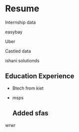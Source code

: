 # Resume

Internship data

easybay

Uber

Castled data

ishani solutionds


## Education Experience

- Btech from kiet
- msps


  ## Added sfas
  

wrwr
